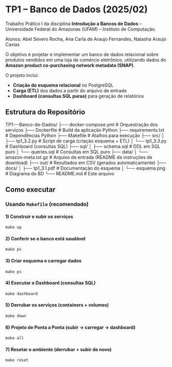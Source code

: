 # TP1 – Banco de Dados (2025/02)

Trabalho Prático I da disciplina **Introdução a Bancos de Dados** – Universidade Federal do Amazonas (UFAM) – Instituto de Computação.  

Alunos: Abel Severo Rocha, Ana Carla de Araujo Fernandes, Natasha Araujo Caxias

O objetivo é projetar e implementar um banco de dados relacional sobre produtos vendidos em uma loja de comércio eletrônico, utilizando dados do **Amazon product co-purchasing network metadata (SNAP)**.  

O projeto inclui:
- **Criação do esquema relacional** no PostgreSQL  
- **Carga (ETL)** dos dados a partir do arquivo de entrada  
- **Dashboard (consultas SQL puras)** para geração de relatórios  

## Estrutura do Repositório

TP1---Banco-de-Dados/
├── docker-compose.yml # Orquestração dos serviços
├── Dockerfile # Build da aplicação Python
├── requirements.txt # Dependências Python
├── Makefile # Atalhos para execução
├── src/
│ ├── tp1_3.2.py # Script de carga (criação esquema + ETL)
│ └── tp1_3.3.py # Dashboard (consultas SQL)
├── sql/
│ ├── schema.sql #  DDL em SQL puro
│ └── queries.sql # Consultas em SQL puro
├── data/
│ └── amazon-meta.txt.gz # Arquivo de entrada (README de instruções de download)
├── out/ # Resultados em CSV (gerados automaticamente)
├── docs/
│ ├── tp1_3.1.pdf # Documentação do esquema
│ └── esquema.png # Diagrama do BD
└── README.md # Este arquivo

## Como executar

### Usando `Makefile` (recomendado)

#### 1) Construir e subir os serviços
`make up` 

#### 2) Conferir se o banco está saudável
`make ps` 

#### 3) Criar esquema e carregar dados
`make ps` 

#### 4) Executar o Dashboard (consultas SQL)
`make dashboard` 

#### 5) Derrubar os serviços (containers + volumes)
`make down` 

#### 6) Projeto de Ponta a Ponta (subir → carregar → dashboard)
`make all` 

#### 7) Resetar o ambiente (derrubar + subir de novo)
`make reset` 

